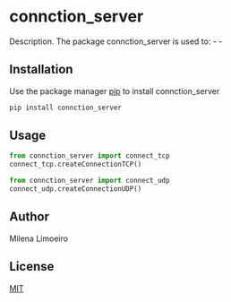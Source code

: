 # connction_server

Description. 
The package connction_server is used to:
	- 
	-

## Installation

Use the package manager [pip](https://pip.pypa.io/en/stable/) to install connction_server

```bash
pip install connction_server
```

## Usage

```python
from connction_server import connect_tcp
connect_tcp.createConnectionTCP()
```


```python
from connction_server import connect_udp
connect_udp.createConnectionUDP()
```

## Author
Milena Limoeiro

## License
[MIT](https://choosealicense.com/licenses/mit/)
